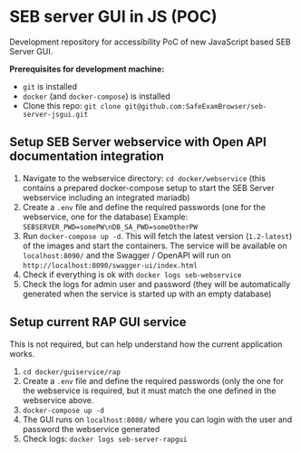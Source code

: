 # SEB server GUI in JS (POC)

Development repository for accessibility PoC of new JavaScript based SEB Server GUI.

**Prerequisites for development machine:**

* `git` is installed
* `docker` (and `docker-compose`) is installed
* Clone this repo: `git clone git@github.com:SafeExamBrowser/seb-server-jsgui.git`

## Setup SEB Server webservice with Open API documentation integration
1. Navigate to the webservice directory: `cd docker/webservice` (this contains a prepared docker-compose setup to start
   the SEB Server webservice including an integrated mariadb)
2. Create a `.env` file and define the required passwords (one for the webservice, one for the database) Example:
   `SEBSERVER_PWD=somePW\nDB_SA_PWD=someOtherPW`
3. Run `docker-compose up -d`. This will fetch the latest version (`1.2-latest`) of the images and start the containers.
   The service will be available on `localhost:8090/` and the Swagger / OpenAPI will run on
   `http://localhost:8090/swagger-ui/index.html`
4. Check if everything is ok with `docker logs seb-webservice`
5. Check the logs for admin user and password (they will be automatically generated when the service is started up with
   an empty database)

## Setup current RAP GUI service

This is not required, but can help understand how the current application works.

1. `cd docker/guiservice/rap`
2. Create a `.env` file and define the required passwords (only the one for the webservice is required, but it must
   match the one defined in the webservice above.
3. `docker-compose up -d`
4. The GUI runs on `localhost:8080/` where you can login with the user and password the webservice generated
6. Check logs: `docker logs seb-server-rapgui`
